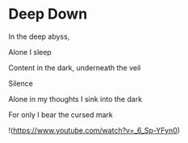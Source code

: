 # Deep Down

In the deep abyss,

Alone I sleep

Content in the dark, 
underneath the veil

Silence

Alone in my thoughts I sink into the dark

For only I bear the cursed mark


!(https://www.youtube.com/watch?v=_6_Sp-YFyn0)
